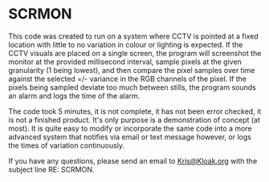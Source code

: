 # SCRMON

This code was created to run on a system where CCTV is pointed at a fixed location with little to no variation in colour or lighting is expected. If the CCTV visuals are placed on a single screen, the program will screenshot the monitor at the provided millisecond interval, sample pixels at the given granularity (1 being lowest), and then compare the pixel samples over time against the selected =/- variance in the RGB channels of the pixel. If the pixels being sampled deviate too much between stills, the program sounds an alarm and logs the time of the alarm.

The code took 5 minutes, it is not complete, it has not been error checked, it is not a finished product. It's only purpose is a demonstration of concept (at most). It is quite easy to modify or incorporate the same code into a more advanced system that notifies via email or text message however, or logs the times of variation continuously.

If you have any questions, please send an email to Kris@Kloak.org with the subject line RE: SCRMON.
